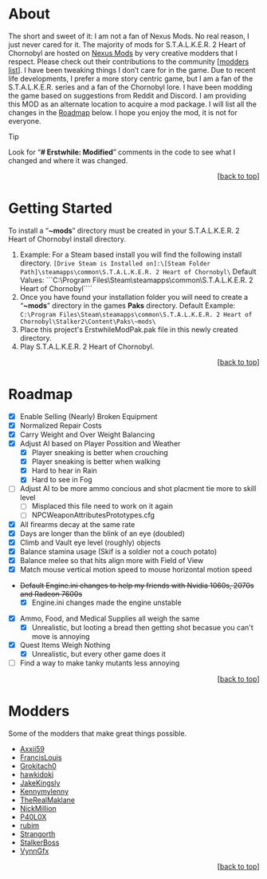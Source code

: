 <a id="start"></a>
<!--
*** ReadMe.md for Zorten's S.T.A.L.K.E.R. 2 Heart of Chornobyl MOD
-->

<!-- ABOUT THE PROJECT -->
# About
The short and sweet of it: I am not a fan of Nexus Mods. No real reason, I just never cared for it. The majority of mods for S.T.A.L.K.E.R. 2 Heart of Chornobyl are hosted on [Nexus Mods](https://www.nexusmods.com/stalker2heartofchornobyl/) by very creative modders that I respect. Please check out their contributions to the community [<a href="#modders">modders list</a>]. I have been tweaking things I don’t care for in the game. Due to recent life developments, I prefer a more story centric game, but I am a fan of the S.T.A.L.K.E.R. series and a fan of the Chornobyl lore. I have been modding the game based on suggestions from Reddit and Discord. I am providing this MOD as an alternate location to acquire a mod package. I will list all the changes in the <a href="#roadmap">Roadmap</a> below. I hope you enjoy the mod, it is not for everyone.
> [!TIP]
> Look for “**# Erstwhile: Modified**” comments in the code to see what I changed and where it was changed.

<p align="right">[<a href="#start">back to top</a>]</p>

<!-- GETTING STARTED -->
<a id="getting-started"></a>
# Getting Started

To install a “**~mods**” directory must be created in your S.T.A.L.K.E.R. 2 Heart of Chornobyl install directory. 
1. Example: For a Steam based install you will find the following install directory.
```[Drive Steam is Installed on]:\[Steam Folder Path]\steamapps\common\S.T.A.L.K.E.R. 2 Heart of Chornobyl\```
Default Values:
```C:\Program Files\Steam\steamapps\common\S.T.A.L.K.E.R. 2 Heart of Chornobyl\````
2. Once you have found your installation folder you will need to create a “**~mods**” directory in the games **Paks** directory.
Default Example:
```C:\Program Files\Steam\steamapps\common\S.T.A.L.K.E.R. 2 Heart of Chornobyl\Stalker2\Content\Paks\~mods\```
3. Place this project's ErstwhileModPak.pak file in this newly created directory.
4. Play S.T.A.L.K.E.R. 2 Heart of Chornobyl.

<p align="right">[<a href="#start">back to top</a>]</p>

<!-- ROADMAP -->
<a id="roadmap"></a>
# Roadmap

- [X] Enable Selling (Nearly) Broken Equipment
- [X] Normalized Repair Costs
- [X] Carry Weight and Over Weight Balancing
- [X] Adjust AI based on Player Possition and Weather
    - [X] Player sneaking is better when crouching
    - [X] Player sneaking is better when walking
    - [X] Hard to hear in Rain
    - [X] Hard to see in Fog 
- [ ] Adjust AI to be more ammo concious and shot placment tie more to skill level
    - [ ] Misplaced this file need to work on it again
    - [ ] NPCWeaponAttributesPrototypes.cfg
- [X] All firearms decay at the same rate
- [X] Days are longer than the blink of an eye (doubled)
- [X] Climb and Vault eye level (roughly) objects
- [X] Balance stamina usage (Skif is a soldier not a couch potato)
- [X] Balance melee so that hits align more with Field of View
- [X] Match mouse vertical motion speed to mouse horizontal motion speed
- ~~Default Engine.ini changes to help my friends with Nvidia 1060s, 2070s and Radeon 7600s~~
    - [X] Engine.ini changes made the engine unstable
- [X] Ammo, Food, and Medical Supplies all weigh the same
    - [X] Unrealistic, but looting a bread then getting shot becasue you can't move is annoying
- [X] Quest Items Weigh Nothing
    - [X] Unrealistic, but every other game does it
- [ ] Find a way to make tanky mutants less annoying

<p align="right">[<a href="#start">back to top</a>]</p>

<!-- Modders -->
<a id="modders"></a>
# Modders

Some of the modders that make great things possible.

* [Axxii59](https://next.nexusmods.com/profile/Axxii59?gameId=6944)
* [FrancisLouis](https://next.nexusmods.com/profile/FrancisLouis?gameId=6944)
* [Grokitach0](https://next.nexusmods.com/profile/Grokitach0?gameId=6944)
* [hawkidoki](https://next.nexusmods.com/profile/hawkidoki?gameId=6944)
* [JakeKingsly](https://next.nexusmods.com/profile/JakeKingsly?gameId=6944)
* [Kennymylenny](https://next.nexusmods.com/profile/Kennymylenny?gameId=6944)
* [TheRealMaklane](https://next.nexusmods.com/profile/TheRealMaklane?gameId=6944)
* [NickMillion](https://next.nexusmods.com/profile/NickMillion?gameId=6944)
* [P40L0X](https://next.nexusmods.com/profile/P40L0X?gameId=6944)
* [rubim](https://next.nexusmods.com/profile/rubim?gameId=6944)
* [Strangorth](https://next.nexusmods.com/profile/Strangorth?gameId=6944)
* [StalkerBoss](https://next.nexusmods.com/profile/StalkerBoss?gameId=6944)
* [VynnGfx](https://next.nexusmods.com/profile/VynnGfx?gameId=6944)

<p align="right">[<a href="#start">back to top</a>]</p>
